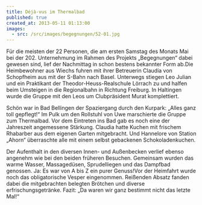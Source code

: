 ```yaml
---
title: Déjà-vus im Thermalbad
published: true
created_at: 2013-05-11 01:13:00
images:
  - src: /src/images/begegnungen/52-01.jpg
---
```


Für die meisten der 22 Personen, die am ersten Samstag des Monats Mai bei der 202. Unternehmung im Rahmen des Projekts „Begegnungen“ dabei gewesen sind, lief der Nachmittag in schon bestens bekannter Form ab.Die Heimbewohner aus Wiechs fuhren mit ihrer Betreuerin Claudia von Schopfheim aus mit der S-Bahn nach Basel. Unterwegs stiegen Leo Julian und ein Praktikant der Theodor-Heuss-Realschule Lörrach zu und halfen beim Umsteigen in die Regionalbahn in Richtung Freiburg. In Haltingen wurde die Gruppe mit den Leos um Clubpräsident Murat komplettiert.

Schön war in Bad Bellingen der Spaziergang durch den Kurpark: „Alles ganz toll gepflegt!“ Im Pulk um den Rollstuhl von Uwe marschierte die Gruppe zum Thermalbad. Vor dem Eintreten ins Bad gab es noch eine der Jahreszeit angemessene Stärkung. Claudia hatte Kuchen mit frischem Rhabarber aus dem eigenen Garten mitgebracht. Und Hannelore von Station „Ahorn“ überraschte alle mit einem selbst gebackenen Schokoladenkuchen.

Der Aufenthalt in den diversen Innen- und Außenbecken verlief ebenso angenehm wie bei den beiden früheren Besuchen. Gemeinsam wurden das warme Wasser, Massagedüsen, Sprudelliegen und das Dampfbad genossen. Ja: Es war von A bis Z ein purer Genuss!Vor der Heimfahrt wurde noch das obligatorische Vesper eingenommen. Reißenden Absatz fanden dabei die mitgebrachten belegten Brötchen und diverse erfrischungsgetränke.
Fazit: „Da waren wir ganz bestimmt nicht das letzte Mal!“
